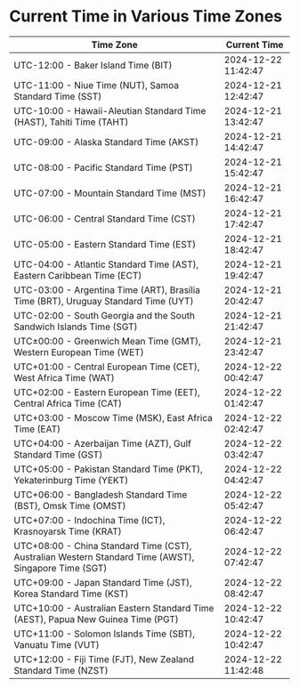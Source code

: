 # Current Time in Various Time Zones

| Time Zone | Current Time |
|-----------|--------------|
| UTC-12:00 - Baker Island Time (BIT) | 2024-12-22 11:42:47 |
| UTC-11:00 - Niue Time (NUT), Samoa Standard Time (SST) | 2024-12-21 12:42:47 |
| UTC-10:00 - Hawaii-Aleutian Standard Time (HAST), Tahiti Time (TAHT) | 2024-12-21 13:42:47 |
| UTC-09:00 - Alaska Standard Time (AKST) | 2024-12-21 14:42:47 |
| UTC-08:00 - Pacific Standard Time (PST) | 2024-12-21 15:42:47 |
| UTC-07:00 - Mountain Standard Time (MST) | 2024-12-21 16:42:47 |
| UTC-06:00 - Central Standard Time (CST) | 2024-12-21 17:42:47 |
| UTC-05:00 - Eastern Standard Time (EST) | 2024-12-21 18:42:47 |
| UTC-04:00 - Atlantic Standard Time (AST), Eastern Caribbean Time (ECT) | 2024-12-21 19:42:47 |
| UTC-03:00 - Argentina Time (ART), Brasília Time (BRT), Uruguay Standard Time (UYT) | 2024-12-21 20:42:47 |
| UTC-02:00 - South Georgia and the South Sandwich Islands Time (SGT) | 2024-12-21 21:42:47 |
| UTC±00:00 - Greenwich Mean Time (GMT), Western European Time (WET) | 2024-12-21 23:42:47 |
| UTC+01:00 - Central European Time (CET), West Africa Time (WAT) | 2024-12-22 00:42:47 |
| UTC+02:00 - Eastern European Time (EET), Central Africa Time (CAT) | 2024-12-22 01:42:47 |
| UTC+03:00 - Moscow Time (MSK), East Africa Time (EAT) | 2024-12-22 02:42:47 |
| UTC+04:00 - Azerbaijan Time (AZT), Gulf Standard Time (GST) | 2024-12-22 03:42:47 |
| UTC+05:00 - Pakistan Standard Time (PKT), Yekaterinburg Time (YEKT) | 2024-12-22 04:42:47 |
| UTC+06:00 - Bangladesh Standard Time (BST), Omsk Time (OMST) | 2024-12-22 05:42:47 |
| UTC+07:00 - Indochina Time (ICT), Krasnoyarsk Time (KRAT) | 2024-12-22 06:42:47 |
| UTC+08:00 - China Standard Time (CST), Australian Western Standard Time (AWST), Singapore Time (SGT) | 2024-12-22 07:42:47 |
| UTC+09:00 - Japan Standard Time (JST), Korea Standard Time (KST) | 2024-12-22 08:42:47 |
| UTC+10:00 - Australian Eastern Standard Time (AEST), Papua New Guinea Time (PGT) | 2024-12-22 10:42:47 |
| UTC+11:00 - Solomon Islands Time (SBT), Vanuatu Time (VUT) | 2024-12-22 10:42:47 |
| UTC+12:00 - Fiji Time (FJT), New Zealand Standard Time (NZST) | 2024-12-22 11:42:48 |
